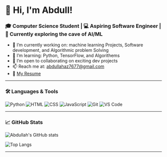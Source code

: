 # 👋 Hi, I'm Abdull!

### 🎓 Computer Science Student | 💻 Aspiring Software Engineer | 🌱 Currently exploring the cave of AI/ML

- 🔭 I’m currently working on: machine learning Projects, Software development, and Algorithmic problem Solving
- 🌱 I’m learning: Python, TensorFlow, and Algorithems
- 👯 I’m open to collaborating on exciting dev projects
- 📫 Reach me at: abdullahaz7677@gmail.com
- 📄 [My Resume](https://github.com/IAbdullahSlash/IAbdullahSlash/blob/main/Abdullah-resume.pdf)

---

### 🛠️ Languages & Tools

![Python](https://img.shields.io/badge/-Python-333333?style=flat&logo=python)
![HTML](https://img.shields.io/badge/-HTML5-333333?style=flat&logo=html5)
![CSS](https://img.shields.io/badge/-CSS3-333333?style=flat&logo=css3)
![JavaScript](https://img.shields.io/badge/-JavaScript-333333?style=flat&logo=javascript)
![Git](https://img.shields.io/badge/-Git-333333?style=flat&logo=git)
![VS Code](https://img.shields.io/badge/-VSCode-333333?style=flat&logo=visual-studio-code)

---

### 📈 GitHub Stats

![Abdullah's GitHub stats](https://github-readme-stats.vercel.app/api?username=IAbdullahSlash&show_icons=true&theme=github_dark)

![Top Langs](https://github-readme-stats.vercel.app/api/top-langs/?username=IAbdullahSlash&layout=compact&theme=github_dark)

---
